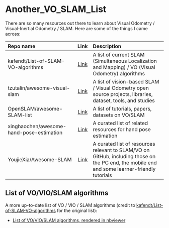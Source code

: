 # Another_VO_SLAM_List

There are so many resources out there to learn about Visual Odometry / Visual-Inertial Odometry / SLAM. Here are some of the things I came across:

| Repo name | Link | Description |
| :---         |     :---:      |          :--- |
| kafendt/List-of-SLAM-VO-algorithms |[Link](https://github.com/kafendt/List-of-SLAM-VO-algorithms)| A list of current SLAM (Simultaneous Localization and Mapping) / VO (Visual Odometry) algorithms|
| tzutalin/awesome-visual-slam | [Link](https://github.com/tzutalin/awesome-visual-slam) | A list of vision-based SLAM / Visual Odometry open source projects, libraries, dataset, tools, and studies|
| OpenSLAM/awesome-SLAM-list | [Link](https://github.com/OpenSLAM/awesome-SLAM-list) | A list of tutorials, papers, datasets on VO/SLAM|
| xinghaochen/awesome-hand-pose-estimation | [Link](https://github.com/xinghaochen/awesome-hand-pose-estimation) | A curated list of related resources for hand pose estimation|
| YoujieXia/Awesome-SLAM |[Link](https://github.com/YoujieXia/Awesome-SLAM) | A curated list of resources relevant to SLAM/VO on GitHub, including those on the PC end, the mobile end and some learner-friendly tutorials |

## List of VO/VIO/SLAM algorithms
A more up-to-date list of VO / VIO / SLAM algorithms (credit to [kafendt/List-of-SLAM-VO-algorithms](https://github.com/kafendt/List-of-SLAM-VO-algorithms) for the original list):

- [List of VO/VIO/SLAM algorithms, rendered in nbviewer](https://nbviewer.jupyter.org/github/hoangthien94/Another_VO_SLAM_List/blob/master/Github_SLAM_list.pdf)
